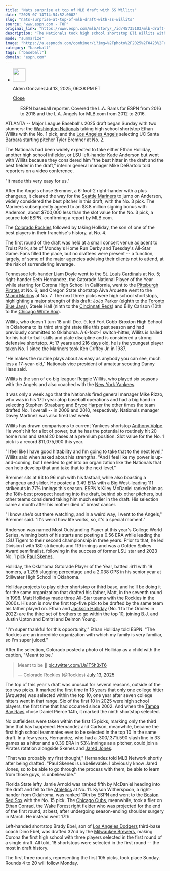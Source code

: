 ```yaml
---
title: "Nats surprise at top of MLB draft with SS Willits"
date: "2025-07-14T14:54:52.000Z"
slug: "nats-surprise-at-top-of-mlb-draft-with-ss-willits"
source: "www.espn.com - TOP"
original_link: "https://www.espn.com/mlb/story/_/id/45735103/mlb-draft-nationals-take-hs-shortstop-eli-willits-no-1"
description: "The Nationals took high school shortstop Eli Willits with the No. 1 pick in the MLB draft, while Tyler Bremner went No. 2 to the Angels and LSU's Kade Anderson to the Mariners at No. 3."
mode: "summarize"
image: "https://a.espncdn.com/combiner/i?img=%2Fphoto%2F2025%2F0423%2Fr1482827_1296x729_16%2D9.jpg"
category: "baseball"
tags: ["baseball"]
domain: "espn.com"
---
```

<div id="readability-page-1" class="page"><div><div><ul><li><p><img src="https://a.espncdn.com/combiner/i?img=/i/columnists/full/gonzalez_alden.png&amp;h=80&amp;w=80&amp;scale=crop" alt="" width="40" height="40"></p><p>Alden Gonzalez<span>Jul 13, 2025, 06:38 PM ET</span></p><div><p><a href="#">Close</a></p><ul>ESPN baseball reporter. Covered the L.A. Rams for ESPN from 2016 to 2018 and the L.A. Angels for MLB.com from 2012 to 2016.</ul></div></li></ul></div><p>ATLANTA -- Major League Baseball's 2025 draft began Sunday with two stunners: the <a data-clubhouse-guid="a73e1046-e9aa-ef6b-4e0d-2a7c808cb284" href="https://www.espn.com/mlb/team/_/name/wsh/washington-nationals">Washington Nationals</a> taking high school shortstop Ethan Willits with the No. 1 pick, and the <a data-clubhouse-guid="053868c7-8bff-5edb-3cb6-f5490f33ef99" href="https://www.espn.com/mlb/team/_/name/laa/los-angeles-angels">Los Angeles Angels</a> selecting UC Santa Barbara starting pitcher Tyler Bremner at No. 2.</p><p>The Nationals had been widely expected to take either Ethan Holliday, another high school infielder, or LSU left-hander Kade Anderson but went with Willits because they considered him "the best hitter in the draft and the best fielder in the draft," interim general manager Mike DeBartolo told reporters on a video conference.</p><p>"It made this very easy for us."</p><p>After the Angels chose Bremner, a 6-foot-2 right-hander with a plus changeup, it cleared the way for the <a data-clubhouse-guid="56d60582-088f-6848-5180-1fb04440cf87" href="https://www.espn.com/mlb/team/_/name/sea/seattle-mariners">Seattle Mariners</a> to jump on Anderson, widely considered the best pitcher in this draft, with the No. 3 pick. The Mariners subsequently agreed to an $8.8 million signing bonus with Anderson, about $700,000 less than the slot value for the No. 3 pick, a source told ESPN, confirming a report by MLB.com.</p><p>The <a data-clubhouse-guid="f3f1ba71-05f1-a49a-0363-3b1d8e0db4cf" href="https://www.espn.com/mlb/team/_/name/col/colorado-rockies">Colorado Rockies</a> followed by taking Holliday, the son of one of the best players in their franchise's history, at No. 4.</p><p>The first round of the draft was held at a small concert venue adjacent to Truist Park, site of Monday's Home Run Derby and Tuesday's All-Star Game. Fans filled the place, but no draftees were present -- a function, largely, of some of the major agencies advising their clients not to attend, at the risk of surrendering leverage.</p><p>Tennessee left-hander Liam Doyle went to the <a data-clubhouse-guid="c781e7c6-2c5b-beaf-55b8-999c76f76661" href="https://www.espn.com/mlb/team/_/name/stl/st-louis-cardinals">St. Louis Cardinals</a> at No. 5; right-hander Seth Hernandez, the Gatorade National Player of the Year while starring for Corona High School in California, went to the <a data-clubhouse-guid="5b8fc9be-4020-52c6-aa28-9a0f2d4383e0" href="https://www.espn.com/mlb/team/_/name/pit/pittsburgh-pirates">Pittsburgh Pirates</a> at No. 6; and Oregon State shortstop Aiva Arquette went to the <a data-clubhouse-guid="74909d10-eacb-1376-ef1e-d0f37d7c67ca" href="https://www.espn.com/mlb/team/_/name/mia/miami-marlins">Miami Marlins</a> at No. 7. The next three picks were high school shortstops, highlighting a major strength of this draft: JoJo Parker (eighth to the <a data-clubhouse-guid="0151aed9-9f11-ceae-195d-180ca603b64a" href="https://www.espn.com/mlb/team/_/name/tor/toronto-blue-jays">Toronto Blue Jays</a>), Steele Hall (ninth to the <a data-clubhouse-guid="04b65a0b-3cca-d795-0e21-23606470418a" href="https://www.espn.com/mlb/team/_/name/cin/cincinnati-reds">Cincinnati Reds</a>) and Billy Carlson (10th to the <a data-clubhouse-guid="8f4800c6-3c05-b3d5-8186-9750cd72a3c2" href="https://www.espn.com/mlb/team/_/name/chw/chicago-white-sox">Chicago White Sox</a>).</p><p>Willits, who doesn't turn 18 until Dec. 9, led Fort Cobb-Broxton High School in Oklahoma to its third straight state title this past season and had previously committed to Oklahoma. A 6-foot-1 switch-hitter, Willits is hailed for his bat-to-ball skills and plate discipline and is considered a strong defensive shortstop. At 17 years and 216 days old, he is the youngest player taken No. 1 since the Mariners took Ken Griffey Jr. in 1987.</p><p>"He makes the routine plays about as easy as anybody you can see, much less a 17-year-old," Nationals vice president of amateur scouting Danny Haas said.</p><p>Willits is the son of ex-big leaguer Reggie Willits, who played six seasons with the Angels and also coached with the <a data-clubhouse-guid="2b9cedf3-ce60-0bcf-fafe-8cd055255685" href="https://www.espn.com/mlb/team/_/name/nyy/new-york-yankees">New York Yankees</a>.</p><p>It was only a week ago that the Nationals fired general manager Mike Rizzo, who was in his 17th year atop baseball operations and had a big hand in selecting Stephen Strasburg and <a data-player-guid="a3630ca2-c9aa-7ff0-2a19-2d714c80b459" href="https://www.espn.com/mlb/player/_/id/30951/bryce-harper">Bryce Harper</a> the other times the team drafted No. 1 overall -- in 2009 and 2010, respectively. Nationals manager Davey Martinez was also fired last week.</p><p>Willits has drawn comparisons to current Yankees shortstop <a data-player-guid="9a98f8e9-c371-32a1-ac9d-040b12582b8d" href="https://www.espn.com/mlb/player/_/id/42547/anthony-volpe">Anthony Volpe</a>. He won't hit for a lot of power, but he has the potential to routinely hit 20 home runs and steal 20 bases at a premium position. Slot value for the No. 1 pick is a record $11,075,900 this year.</p><p>"I feel like I have good hittability and I'm going to take that to the next level," Willits said when asked about his strengths. "And I feel like my power is up-and-coming, but I needed to get into an organization like the Nationals that can help develop that and take that to the next level."</p><p>Bremner sits at 93 to 96 mph with his fastball, while also boasting a changeup and slider. He posted a 3.49 ERA with a Big West-leading 111 strikeouts in 77⅓ innings this season. ESPN's Kiley McDaniel ranked him as the 18th-best prospect heading into the draft, behind six other pitchers, but other teams considered taking him much earlier in the draft. His selection came a month after his mother died of breast cancer.</p><p>"I know she's out there watching, and in a weird way, I went to the Angels," Bremner said. "It's weird how life works, so, it's a special moment."</p><p>Anderson was named Most Outstanding Player at this year's College World Series, winning both of his starts and posting a 0.56 ERA while leading the LSU Tigers to their second championship in three years. Prior to that, he led Division I with 180 strikeouts and 119 innings and was a Golden Spikes Award semifinalist, following in the success of former LSU star and 2023 No. 1 pick <a data-player-guid="cdfd69c1-1b9b-30fe-acf4-aad457b0850e" href="https://www.espn.com/mlb/player/_/id/4719507/paul-skenes">Paul Skenes</a>.</p><p>Holliday, the Oklahoma Gatorade Player of the Year, batted .611 with 19 homers, a 1.295 slugging percentage and a 2.038 OPS in his senior year at Stillwater High School in Oklahoma.</p><p>Holliday projects to play either shortstop or third base, and he'll be doing it for the same organization that drafted his father, Matt, in the seventh round in 1998. Matt Holliday made three All-Star teams with the Rockies in the 2000s. His son is now the first top-five pick to be drafted by the same team his father played on. Ethan and <a data-player-guid="af43ed94-dd6e-3926-8b7d-537e8198ec14" href="https://www.espn.com/mlb/player/_/id/5080633/jackson-holliday">Jackson Holliday</a> (No. 1 to the Orioles in 2022) are the third set of brothers to go within the top 10, joining B.J. and Justin Upton and Dmitri and Delmon Young.</p><p>"I'm super thankful for this opportunity," Ethan Holliday told ESPN. "The Rockies are an incredible organization with which my family is very familiar, so I'm super juiced."</p><p>After the selection, Colorado posted a photo of Holliday as a child with the caption, "Meant to be."</p><blockquote><p lang="en" dir="ltr">Meant to be 💜 <a href="https://t.co/Ua1T5h3xT6">pic.twitter.com/Ua1T5h3xT6</a></p>— Colorado Rockies (@Rockies) <a href="https://twitter.com/Rockies/status/1944524445588300282?ref_src=twsrc%5Etfw">July 13, 2025</a></blockquote> <p>The top of this year's draft was unusual for several reasons, outside of the top two picks. It marked the first time in 13 years that only one college hitter (Arquette) was selected within the top 10, one year after seven college hitters went in that range. Six of the first 10 in 2025 were high school players, the first time that had occurred since 2002. And when the <a data-clubhouse-guid="f8a579c6-08b9-7584-141d-317d0645763b" href="https://www.espn.com/mlb/team/_/name/tb/tampa-bay-rays">Tampa Bay Rays</a> chose Daniel Pierce 14th, it marked the ninth shortstop selected.</p><p>No outfielders were taken within the first 15 picks, marking only the third time that has happened. Hernandez and Carlson, meanwhile, became the first high school teammates ever to be selected in the top 10 in the same draft. In a few years, Hernandez, who had a .300/.371/.590 slash line in 33 games as a hitter and a 0.39 ERA in 53⅓ innings as a pitcher, could join a Pirates rotation alongside Skenes and <a data-player-guid="d6f815fb-3c01-3e45-9978-1f7337437b87" href="https://www.espn.com/mlb/player/_/id/4918156/jared-jones">Jared Jones</a>.</p><p>"That was probably my first thought," Hernandez told MLB Network shortly after being drafted. "Paul Skenes is unbelievable. I obviously know Jared Jones, so to be able to go through the process with them, be able to learn from those guys, is unbelievable."</p><p>Florida State lefty Jamie Arnold was ranked fifth by McDaniel heading into the draft and fell to the <a href="https://www.espn.com/mlb/team/_/name/ath/athletics">Athletics</a> at No. 11. Kyson Witherspoon, a right-hander from Oklahoma, was ranked 10th by ESPN and went to the <a data-clubhouse-guid="c6df06f6-785d-3900-4935-5fd13742e2ee" href="https://www.espn.com/mlb/team/_/name/bos/boston-red-sox">Boston Red Sox</a> with the No. 15 pick. The <a data-clubhouse-guid="5cda5067-7075-66b1-4b94-2333ab8d9807" href="https://www.espn.com/mlb/team/_/name/chc/chicago-cubs">Chicago Cubs</a>, meanwhile, took a flier on Ethan Conrad, the Wake Forest right fielder who was projected for the end of the first round, at best, after undergoing season-ending shoulder surgery in March. He instead went 17th.</p><p>Left-handed shortstop Brady Ebel, son of <a data-clubhouse-guid="fb7cf413-5156-9fc2-abe0-2273b89f70db" href="https://www.espn.com/mlb/team/_/name/lad/los-angeles-dodgers">Los Angeles Dodgers</a> third-base coach Dino Ebel, was drafted 32nd by the <a data-clubhouse-guid="4750d73d-d92e-b390-758c-2c7b44a810db" href="https://www.espn.com/mlb/team/_/name/mil/milwaukee-brewers">Milwaukee Brewers</a>, making Corona the first high school with three players selected in the first round of a single draft. All told, 18 shortstops were selected in the first round -- the most in draft history.</p><p>The first three rounds, representing the first 105 picks, took place Sunday. Rounds 4 to 20 will follow Monday.</p>
</div></div>